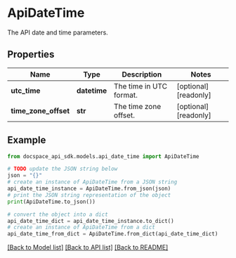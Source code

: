 # ApiDateTime
The API date and time parameters.

## Properties

Name | Type | Description | Notes
------------ | ------------- | ------------- | -------------
**utc_time** | **datetime** | The time in UTC format. | [optional] [readonly] 
**time_zone_offset** | **str** | The time zone offset. | [optional] [readonly] 

## Example

```python
from docspace_api_sdk.models.api_date_time import ApiDateTime

# TODO update the JSON string below
json = "{}"
# create an instance of ApiDateTime from a JSON string
api_date_time_instance = ApiDateTime.from_json(json)
# print the JSON string representation of the object
print(ApiDateTime.to_json())

# convert the object into a dict
api_date_time_dict = api_date_time_instance.to_dict()
# create an instance of ApiDateTime from a dict
api_date_time_from_dict = ApiDateTime.from_dict(api_date_time_dict)
```
[[Back to Model list]](../README.md#documentation-for-models) [[Back to API list]](../README.md#documentation-for-api-endpoints) [[Back to README]](../README.md)


